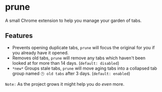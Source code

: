 # prune

A small Chrome extension to help you manage your garden of tabs.

## Features

- Prevents opening duplicate tabs, `prune` will focus the original for you if you already have it opened.
- Removes old tabs, `prune` will remove any tabs which haven't been looked at for more than 14 days. (`default: disabled`)
- `*new*` Groups stale tabs, `prune` will move aging tabs into a collapsed tab group named `🕒 old tabs` after 3 days. (`default: enabled`)

`Note:` As the project grows it might help you do *even* more.